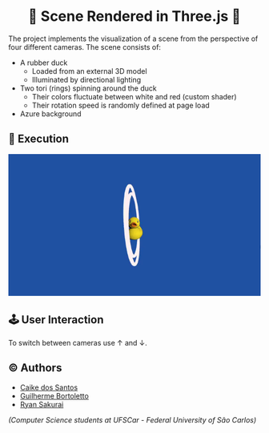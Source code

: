 <h1 align="center"> 🎨 Scene Rendered in Three.js 🎨 </h1>

The project implements the visualization of a scene from the perspective of four different cameras. The scene consists of:

- A rubber duck
    - Loaded from an external 3D model
    - Illuminated by directional lighting
- Two tori (rings) spinning around the duck
    - Their colors fluctuate between white and red (custom shader)
    - Their rotation speed is randomly defined at page load
- Azure background

## 🚀 Execution

![Example of execution](readme-assets/example.gif)

## 🕹️ User Interaction

To switch between cameras use ↑ and ↓.

## © Authors

- [Caike dos Santos](https://github.com/CaikeSantos)
- [Guilherme Bortoletto](https://github.com/guilherme-bortoletto)
- [Ryan Sakurai](https://github.com/ryansakurai)

*(Computer Science students at UFSCar - Federal University of São Carlos)*
